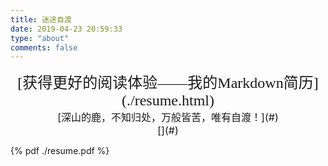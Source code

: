 ```yaml
---
title: 迷途自渡
date: 2019-04-23 20:59:33
type: "about"
comments: false
---
```

<center style=""><font face="STCAIYUN" size=5>[获得更好的阅读体验——我的Markdown简历](./resume.html)</font></center>

<center style=""><font size=3>[深山的鹿，不知归处，万般皆苦，唯有自渡！](#)</font></center>
<center style=""><font size=3>[](#)</font></center>

<!--more-->
{% pdf ./resume.pdf %}

